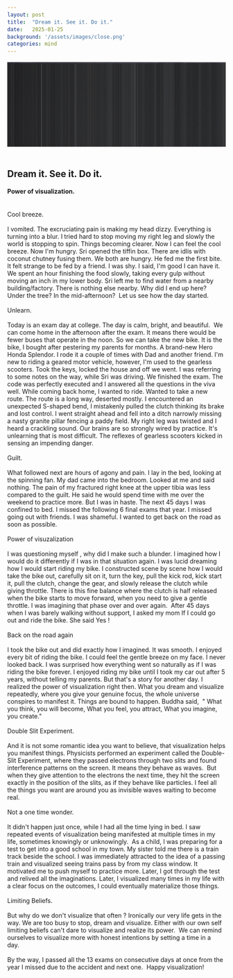 ```yaml
---
layout: post
title:  "Dream it. See it. Do it."
date:   2025-01-25
background: '/assets/images/close.png'
categories: mind
---
```

![cover image](/assets/images/glitch.png) <br><br>
<h2><b>Dream it. See it. Do it.</b><br></h2>
<h4>Power of visualization.<br></h4><br>
Cool breeze.<br><br>
I vomited. The excruciating pain is making my head dizzy. Everything is turning into a blur. I tried hard to stop moving my right leg and slowly the world is stopping to spin. Things becoming clearer. Now I can feel the cool breeze. Now I'm hungry. Sri opened the tiffin box. There are idlis with coconut chutney fusing them. We both are hungry. He fed me the first bite. It felt strange to be fed by a friend. I was shy. I said, I'm good I can have it. We spent an hour finishing the food slowly, taking every gulp without moving an inch in my lower body. Sri left me to find water from a nearby building/factory. There is nothing else nearby.
Why did I end up here? Under the tree? In the mid-afternoon? 
Let us see how the day started.<br><br>
Unlearn.<br><br>
Today is an exam day at college. The day is calm, bright, and beautiful. 
We can come home in the afternoon after the exam. It means there would be fewer buses that operate in the noon. So we can take the new bike. It is the bike, I bought after pestering my parents for months. A brand-new Hero Honda Splendor. I rode it a couple of times with Dad and another friend. I'm new to riding a geared motor vehicle, however, I'm used to the gearless scooters. Took the keys, locked the house and off we went. I was referring to some notes on the way, while Sri was driving. We finished the exam. The code was perfectly executed and I answered all the questions in the viva well. While coming back home, I wanted to ride. Wanted to take a new route. The route is a long way, deserted mostly. I encountered an unexpected S-shaped bend, I mistakenly pulled the clutch thinking its brake and lost control. I went straight ahead and fell into a ditch narrowly missing a nasty granite pillar fencing a paddy field. My right leg was twisted and I heard a crackling sound.
Our brains are so strongly wired by practice. It's unlearning that is most difficult. The reflexes of gearless scooters kicked in sensing an impending danger.<br><br>
Guilt.<br><br>
What followed next are hours of agony and pain.
I lay in the bed, looking at the spinning fan. My dad came into the bedroom. Looked at me and said nothing. The pain of my fractured right knee at the upper tibia was less compared to the guilt. He said he would spend time with me over the weekend to practice more. But I was in haste.
The next 45 days I was confined to bed. I missed the following 6 final exams that year. I missed going out with friends. I was shameful. I wanted to get back on the road as soon as possible. <br><br>
Power of visuzalization<br><br>
I was questioning myself , why did I make such a blunder. I imagined how I would do it differently if I was in that situation again. I was lucid dreaming how I would start riding my bike. I constructed scene by scene how I would take the bike out, carefully sit on it, turn the key, pull the kick rod, kick start it, pull the clutch, change the gear, and slowly release the clutch while giving throttle. There is this fine balance where the clutch is half released when the bike starts to move forward, when you need to give a gentle throttle. I was imagining that phase over and over again. 
After 45 days when I was barely walking without support, I asked my mom If I could go out and ride the bike. She said Yes !<br><br>
Back on the road again<br><br>
I took the bike out and did exactly how I imagined. It was smooth. I enjoyed every bit of riding the bike. I could feel the gentle breeze on my face. I never looked back. I was surprised how everything went so naturally as if I was riding the bike forever. I enjoyed riding my bike until I took my car out after 5 years, without telling my parents. But that's a story for another day.
I realized the power of visualization right then.
What you dream and visualize repeatedly, where you give your genuine focus, the whole universe conspires to manifest it. Things are bound to happen.
Buddha said, 
" What you think, you will become,
What you feel, you attract,
What you imagine, you create."<br><br>
Double Slit Experiment.<br><br>
And it is not some romantic idea you want to believe, that visualization helps you manifest things.
Physicists performed an experiment called the Double-Slit Experiment, where they passed electrons through two slits and found interference patterns on the screen. It means they behave as waves. 
But when they give attention to the electrons the next time, they hit the screen exactly in the position of the slits, as if they behave like particles.
I feel all the things you want are around you as invisible waves waiting to become real.<br><br>
Not a one time wonder.<br><br>
It didn't happen just once, while I had all the time lying in bed. I saw repeated events of visualization being manifested at multiple times in my life, sometimes knowingly or unknowingly. 
As a child, I was preparing for a test to get into a good school in my town. My sister told me there is a train track beside the school. I was immediately attracted to the idea of a passing train and visualized seeing trains pass by from my class window. It motivated me to push myself to practice more. Later, I got through the test and relived all the imaginations.
Later, I visualized many times in my life with a clear focus on the outcomes, I could eventually materialize those things.<br><br>
Limiting Beliefs.<br><br>
But why do we don't visualize that often ? Ironically our very life gets in the way. We are too busy to stop, dream and visualize. Either with our own self limiting beliefs can't dare to visualize and realize its power. 
We can remind ourselves to visualize more with honest intentions by setting a time in a day. <br><br>
By the way, I passed all the 13 exams on consecutive days at once from the year I missed due to the accident and next one. 
Happy visualization!
